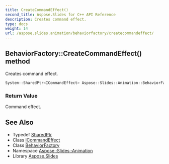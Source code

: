 ```yaml
---
title: CreateCommandEffect()
second_title: Aspose.Slides for C++ API Reference
description: Creates command effect.
type: docs
weight: 14
url: /aspose.slides.animation/behaviorfactory/createcommandeffect/
---
```

## BehaviorFactory::CreateCommandEffect() method


Creates command effect.

```cpp
System::SharedPtr<ICommandEffect> Aspose::Slides::Animation::BehaviorFactory::CreateCommandEffect() override
```


### Return Value

Command effect.

## See Also

* Typedef [SharedPtr](../../../system/sharedptr/)
* Class [ICommandEffect](../../icommandeffect/)
* Class [BehaviorFactory](../)
* Namespace [Aspose::Slides::Animation](../../)
* Library [Aspose.Slides](../../../)